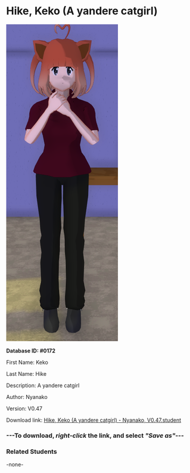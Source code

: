 # Hike, Keko (A yandere catgirl)

<img src="Files/Hike, Keko (A yandere catgirl).png" title="Hike, Keko (A yandere catgirl) - Nyanako, V0.47">

**Database ID: #0172**

First Name: Keko

Last Name: Hike

Description: A yandere catgirl

Author: Nyanako

Version: V0.47

Download link: <a href="https://raw.githubusercontent.com/Arbiter1223/Daigaku-Gurashi-Custom-Students/master/Students/Files/Hike%2C%20Keko%20(A%20yandere%20catgirl)%20-%20Nyanako%2C%20V0.47.student">Hike, Keko (A yandere catgirl) - Nyanako, V0.47.student</a>

### ---**To download, _right-click_ the link, and select _"Save as"_**---

### Related Students

-none-
